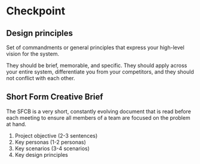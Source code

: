 # Checkpoint

## Design principles
Set of commandments or general principles that express your high-level vision for the system.

They should be brief, memorable, and specific. They should apply across your entire system, differentiate you from your competitors, and they should not conflict with each other.

## Short Form Creative Brief
The SFCB is a very short, constantly evolving document that is read before each meeting to ensure all members of a team are focused on the problem at hand.

1. Project objective (2-3 sentences)
2. Key personas (1-2 personas)
3. Key scenarios (3-4 scenarios)
4. Key design principles
